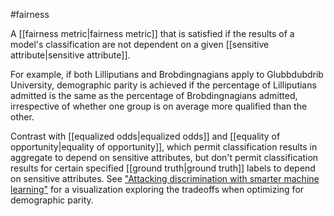 #fairness

A [[fairness metric|fairness metric]] that is satisfied if
the results of a model&#39;s classification are not dependent on a
given [[sensitive attribute|sensitive attribute]].

For example, if both Lilliputians and Brobdingnagians apply to
Glubbdubdrib University, demographic parity is achieved if the percentage
of Lilliputians admitted is the same as the percentage of Brobdingnagians
admitted, irrespective of whether one group is on average more qualified
than the other.

Contrast with [[equalized odds|equalized odds]] and
[[equality of opportunity|equality of opportunity]], which permit
classification results in aggregate to depend on sensitive attributes,
but don&#39;t permit classification results for certain specified
[[ground truth|ground truth]] labels to depend on sensitive attributes. See
<a href="http://research.google.com/bigpicture/attacking-discrimination-in-ml/"
target="T">&quot;Attacking
discrimination with smarter machine learning&quot;</a> for a visualization
exploring the tradeoffs when optimizing for demographic parity.


